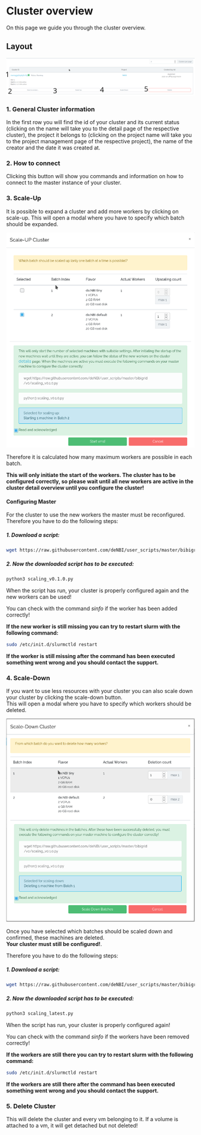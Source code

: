 # Cluster overview

On this page we guide you through the cluster overview.

## Layout
![layout](./img/cluster_overview/cluster_overview_general.png)

### 1. General Cluster information
In the first row you will find the id of your cluster and its current status (clicking on the name will take you to the detail page of the respective cluster), the project it belongs to (clicking on the project name will take you to the project management page of the respective project), the name of the creator and the date it was created at.
### 2. How to connect
Clicking this button will show you commands and information on how to connect to the master instance of your cluster.
### 3. Scale-Up
It is possible to expand a cluster and add more workers by clicking on scale-up.
This will open a modal where you have to specify which batch should be expanded.

![scale-up](./img/cluster_overview/scaling_up.png)

Therefore it is calculated how many maximum workers are possible in each batch.

**This will only initiate the start of the workers.
The cluster has to be configured correctly, so please wait until all new workers are active in the cluster detail overview until you configure the cluster!**

####  Configuring Master
For the cluster to use the new workers the master must be reconfigured.
Therefore  you have to do the following steps:


##### 1. Download a script:


```BASH
wget https://raw.githubusercontent.com/deNBI/user_scripts/master/bibigrid/v0/scaling_v0.1.0.py
```



##### 2. Now the downloaded script has to be executed:

```BASH
python3 scaling_v0.1.0.py 
```

When the script has run, your cluster is properly configured again and the new workers can be used!

You can check with the command _sinfo_ if the worker has been added correctly!

**If the new worker is still missing you can try to restart slurm with the following command:**
```BASH
sudo /etc/init.d/slurmctld restart
```
**If the worker is still missing after the command has been executed something went wrong and you should contact the support.**



### 4. Scale-Down
If you want to use less resources with your cluster you can also scale down your cluster by clicking the scale-down button.
<br>This will open a modal where you have to specify which workers should be deleted.

![scale-down](./img/cluster_overview/scaling_down.png)

Once you have selected which batches should be scaled down and confirmed, these machines are deleted.<br>
**Your cluster must still be configured!**.

Therefore  you have to do the following steps:

##### 1. Download a script:


```BASH
wget https://raw.githubusercontent.com/deNBI/user_scripts/master/bibigrid/scaling_latest.py
```



##### 2. Now the downloaded script has to be executed:

```BASH
python3 scaling_latest.py 
```

When the script has run, your cluster is properly configured again!


You can check with the command _sinfo_ if the workers have been removed correctly!

**If the  workers are still there you can try to restart slurm with the following command:**
```BASH
sudo /etc/init.d/slurmctld restart
```
**If the workers are still there after the command has been executed something went wrong and you should contact the support.**


### 5. Delete Cluster
This will delete the cluster and every vm belonging to it. If a volume is attached to a vm, it will get detached but not deleted!  


